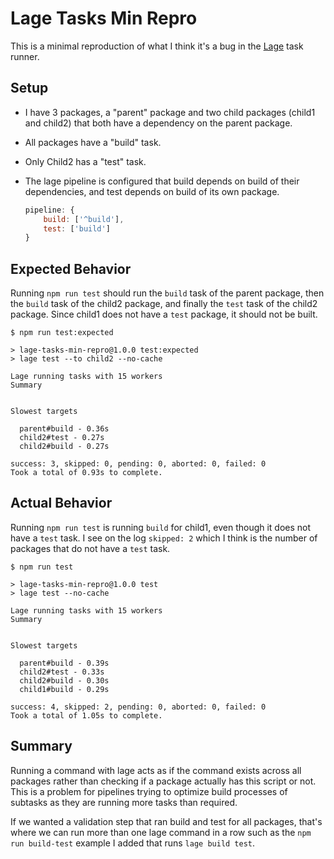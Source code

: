 # Lage Tasks Min Repro

This is a minimal reproduction of what I think it's a bug in the [Lage](https://github.com/microsoft/lage) task runner.

## Setup

- I have 3 packages, a "parent" package and two child packages (child1 and child2) that both have a dependency on the parent package.
- All packages have a "build" task.
- Only Child2 has a "test" task.
- The lage pipeline is configured that build depends on build of their dependencies, and test depends on build of its own package.

    ```js
    pipeline: {
        build: ['^build'],
        test: ['build']
    }
    ```

## Expected Behavior

Running `npm run test` should run the `build` task of the parent package, then the `build` task of the child2 package, and finally the `test` task of the child2 package. Since child1 does not have a `test` package, it should not be built.

```cli
$ npm run test:expected 

> lage-tasks-min-repro@1.0.0 test:expected
> lage test --to child2 --no-cache

Lage running tasks with 15 workers
Summary


Slowest targets

  parent#build - 0.36s
  child2#test - 0.27s
  child2#build - 0.27s

success: 3, skipped: 0, pending: 0, aborted: 0, failed: 0
Took a total of 0.93s to complete.
```

## Actual Behavior

Running `npm run test` is running `build` for child1, even though it does not have a `test` task. I see on the log `skipped: 2` which I think is the number of packages that do not have a `test` task.

```cli
$ npm run test 

> lage-tasks-min-repro@1.0.0 test
> lage test --no-cache

Lage running tasks with 15 workers
Summary


Slowest targets

  parent#build - 0.39s
  child2#test - 0.33s
  child2#build - 0.30s
  child1#build - 0.29s

success: 4, skipped: 2, pending: 0, aborted: 0, failed: 0
Took a total of 1.05s to complete.
```

## Summary

Running a command with lage acts as if the command exists across all packages rather than checking if a package actually has this script or not. This is a problem for pipelines trying to optimize build processes of subtasks as they are running more tasks than required.

If we wanted a validation step that ran build and test for all packages, that's where we can run more than one lage command in a row such as the `npm run build-test` example I added that runs `lage build test`.
